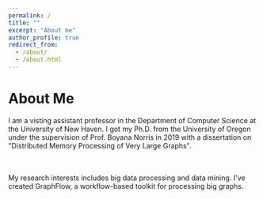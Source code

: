 ```yaml
---
permalink: /
title: ""
excerpt: "About me"
author_profile: true
redirect_from: 
  - /about/
  - /about.html
---
```


<h1> About Me </h1>

I am a visting assistant professor in the Department of Computer Science at the University of New Haven.
I got my Ph.D. from the University of Oregon under the supervision of Prof. Boyana Norris in 2019 with a dissertation on "Distributed Memory Processing of Very Large Graphs". 

<br>
<br>
My research interests includes big data processing and data mining. I've created GraphFlow, a workflow-based toolkit for processing big graphs. 

